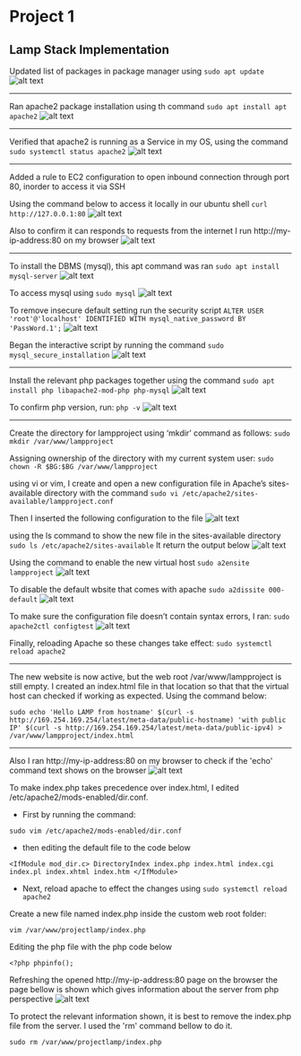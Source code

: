 # Project 1
## Lamp Stack Implementation

Updated list of packages in package manager using 
`sudo apt update`
![alt text](/project-1/project1-images/1.%20sudo%20apt%20update.png)

---
Ran apache2 package installation using th command
`sudo apt install apt apache2`
![alt text](/project-1/project1-images/2%20sudo%20apt%20install%20apache2.png)

---
Verified that apache2 is running as a Service in my OS, using the command
`sudo systemctl status apache2`
![alt text](/project-1/project1-images/3%20sudo%20systemctl%20status%20apache2.png)

---
Added a rule to EC2 configuration to open inbound connection through port 80, inorder to access it via SSH

Using the command below to access it locally in our ubuntu shell
`curl http://127.0.0.1:80`
![alt text](/project-1/project1-images/4%20curl%20http%20127.0.0.1%2080.png)

Also to confirm it can responds to requests from the internet I run http://my-ip-address:80 on my browser
![alt text](/project-1/project1-images/6%20confirmation%20of%20apache%20on%20browser.png)

---
To install the DBMS (mysql), this apt command was ran
`sudo apt install mysql-server`
![alt text](/project-1/project1-images/7%20sudo%20apt%20install%20mysql-server.png)

To access mysql using
`sudo mysql`
![alt text](/project-1/project1-images/8%20sudo%20mysql.png)

To remove insecure default setting run the security script
`ALTER USER 'root'@'localhost' IDENTIFIED WITH mysql_native_password BY 'PassWord.1';` 
![alt text](/project-1/project1-images/9%20sql%20security.png)

Began the interactive script by running the command
`sudo mysql_secure_installation`
![alt text](/project-1/project1-images/10%20%20validate%20password%20plugin.png)

---

Install the relevant php packages together using the command
`sudo apt install php libapache2-mod-php php-mysql`
![alt text](/project-1/project1-images/11%20sudo%20apt%20install%20php%20libapache2.png)

To confirm php version, run:
`php -v`
![alt text](/project-1/project1-images/12%20php%20confirmation.png)

---

Create the directory for lampproject using ‘mkdir’ command as follows:
`sudo mkdir /var/www/lampproject`

Assigning ownership of the directory with my current system user:
`sudo chown -R $BG:$BG /var/www/lampproject`

using vi or vim, I create and open a new configuration file in Apache’s sites-available directory with the command
`sudo vi /etc/apache2/sites-available/lampproject.conf`

Then I inserted the following configuration to the file
![alt text](/project-1/project1-images/15%20vi%20code.png)

using the ls command to show the new file in the sites-available directory
`sudo ls /etc/apache2/sites-available`
It return the output below
![alt text](/project-1/project1-images/14%20sudo%20ls%20apache2.png)

Using the command to enable the new virtual host
`sudo a2ensite lampproject`
![alt text](/project-1/project1-images/16a%20sudo%20a2ensite.png)

To disable the default wbsite that comes with apache
`sudo a2dissite 000-default`
![alt text](/project-1/project1-images/16%20sudo%20a2dissite.png)

To make sure the configuration file doesn’t contain syntax errors, I ran:
`sudo apache2ctl configtest`
![alt text](/project-1/project1-images/17%20sudo%20apache2ctl%20for%20syntax%20err.png)



Finally, reloading Apache so these changes take effect:
`sudo systemctl reload apache2`

---
The new website is now active, but the web root /var/www/lampproject is still empty. I created an index.html file in that location so that that the virtual host can checked if working as expected.
Using the command below:

`sudo echo 'Hello LAMP from hostname' $(curl -s http://169.254.169.254/latest/meta-data/public-hostname) 'with public IP' $(curl -s http://169.254.169.254/latest/meta-data/public-ipv4) > /var/www/lampproject/index.html`

---

Also I ran http://my-ip-address:80 on my browser to check if the 'echo' command text shows on the browser
![alt text](/project-1/project1-images/18%20confirmation%20apache%20virtual%20host.png)

To make index.php takes precedence over index.html, I edited /etc/apache2/mods-enabled/dir.conf.

- First by running the command:

`sudo vim /etc/apache2/mods-enabled/dir.conf`

- then editing the default file to the code below

`<IfModule mod_dir.c> DirectoryIndex index.php index.html index.cgi index.pl index.xhtml index.htm </IfModule>`

- Next, reload apache to effect the changes using 
`sudo systemctl reload apache2`

Create a new file named index.php inside the custom web root folder:

`vim /var/www/projectlamp/index.php`

Editing the php file with the php code below

`<?php phpinfo();`

Refreshing the opened http://my-ip-address:80 page on the browser the page bellow is shown which gives information about the server from php perspective 
![alt text](/project-1/project1-images/19.%20php%20status%20page.png)

To protect the relevant information shown, it is best to remove the index.php file from the server. I used the 'rm' command bellow to do it.

`sudo rm /var/www/projectlamp/index.php`








